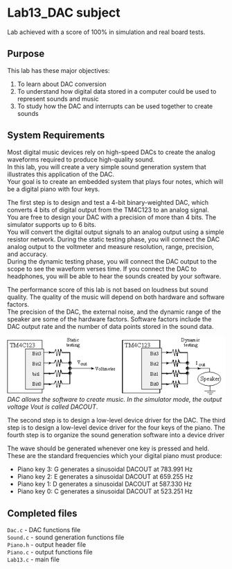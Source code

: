 # Lab13_DAC subject

Lab achieved with a score of 100% in simulation and real board tests.

## Purpose

This lab has these major objectives: 
1. To learn about DAC conversion
2. To understand how digital data stored in a computer could be used to represent sounds and music
3. To study how the DAC  and interrupts can be used together to create sounds

## System Requirements

Most digital music devices rely on high-speed DACs to create the analog waveforms required to produce high-quality sound. \
In this lab, you will create a very simple sound generation system that illustrates this application of the DAC. \
Your goal is to create an embedded system that plays four notes, which will be a digital piano with four keys.

The first step is to design and test a 4-bit binary-weighted DAC, which converts 4 bits of digital output from the TM4C123 to an analog signal. \
You are free to design your DAC with a precision of more than 4 bits. The simulator supports up to 6 bits. \
You will convert the digital output signals to an analog output using a simple resistor network. During the static testing phase, you will connect the DAC analog output to the voltmeter and measure resolution, range, precision, and accuracy. \
During the dynamic testing phase, you will connect the DAC output to the scope to see the waveform verses time. If you connect the DAC to headphones, you will be able to hear the sounds created by your software.

The performance score of this lab is not based on loudness but sound quality. The quality of the music will depend on both hardware and software factors. \
The precision of the DAC, the external noise, and the dynamic range of the speaker are some of the hardware factors. Software factors include the DAC output rate and the number of data points stored in the sound data.

![Alt text](Lab13_circuit.png?raw=true) \
*DAC allows the software to create music. In the simulator mode, the output voltage Vout is called DACOUT*.

The second step is to design a low-level device driver for the DAC.
The third step is to design a low-level device driver for the four keys of the piano. 
The fourth step is to organize the sound generation software into a device driver

The wave should be generated whenever one key is pressed and held. These are the standard frequencies which your digital piano must produce:
- Piano key 3: G generates a sinusoidal DACOUT at 783.991 Hz
- Piano key 2: E generates a sinusoidal DACOUT at 659.255 Hz
- Piano key 1: D generates a sinusoidal DACOUT at 587.330 Hz
- Piano key 0: C generates a sinusoidal DACOUT at 523.251 Hz

## Completed files

`Dac.c` - DAC functions file \
`Sound.c` - sound generation functions file \
`Piano.h` - output header file \
`Piano.c` - output functions file \
`Lab13.c` - main file
